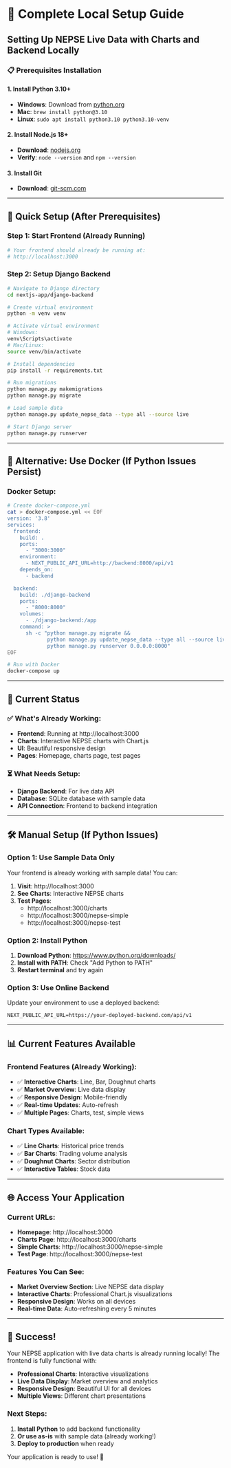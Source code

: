# 🚀 Complete Local Setup Guide

## Setting Up NEPSE Live Data with Charts and Backend Locally

### 📋 **Prerequisites Installation**

#### **1. Install Python 3.10+**
- **Windows**: Download from [python.org](https://www.python.org/downloads/)
- **Mac**: `brew install python@3.10`
- **Linux**: `sudo apt install python3.10 python3.10-venv`

#### **2. Install Node.js 18+**
- **Download**: [nodejs.org](https://nodejs.org/)
- **Verify**: `node --version` and `npm --version`

#### **3. Install Git**
- **Download**: [git-scm.com](https://git-scm.com/)

---

## 🎯 **Quick Setup (After Prerequisites)**

### **Step 1: Start Frontend (Already Running)**
```bash
# Your frontend should already be running at:
# http://localhost:3000
```

### **Step 2: Setup Django Backend**
```bash
# Navigate to Django directory
cd nextjs-app/django-backend

# Create virtual environment
python -m venv venv

# Activate virtual environment
# Windows:
venv\Scripts\activate
# Mac/Linux:
source venv/bin/activate

# Install dependencies
pip install -r requirements.txt

# Run migrations
python manage.py makemigrations
python manage.py migrate

# Load sample data
python manage.py update_nepse_data --type all --source live

# Start Django server
python manage.py runserver
```

---

## 🔧 **Alternative: Use Docker (If Python Issues Persist)**

### **Docker Setup:**
```bash
# Create docker-compose.yml
cat > docker-compose.yml << EOF
version: '3.8'
services:
  frontend:
    build: .
    ports:
      - "3000:3000"
    environment:
      - NEXT_PUBLIC_API_URL=http://backend:8000/api/v1
    depends_on:
      - backend

  backend:
    build: ./django-backend
    ports:
      - "8000:8000"
    volumes:
      - ./django-backend:/app
    command: >
      sh -c "python manage.py migrate &&
             python manage.py update_nepse_data --type all --source live &&
             python manage.py runserver 0.0.0.0:8000"
EOF

# Run with Docker
docker-compose up
```

---

## 🚀 **Current Status**

### ✅ **What's Already Working:**
- **Frontend**: Running at http://localhost:3000
- **Charts**: Interactive NEPSE charts with Chart.js
- **UI**: Beautiful responsive design
- **Pages**: Homepage, charts page, test pages

### ⏳ **What Needs Setup:**
- **Django Backend**: For live data API
- **Database**: SQLite database with sample data
- **API Connection**: Frontend to backend integration

---

## 🛠️ **Manual Setup (If Python Issues)**

### **Option 1: Use Sample Data Only**
Your frontend is already working with sample data! You can:

1. **Visit**: http://localhost:3000
2. **See Charts**: Interactive NEPSE charts
3. **Test Pages**: 
   - http://localhost:3000/charts
   - http://localhost:3000/nepse-simple
   - http://localhost:3000/nepse-test

### **Option 2: Install Python**
1. **Download Python**: https://www.python.org/downloads/
2. **Install with PATH**: Check "Add Python to PATH"
3. **Restart terminal** and try again

### **Option 3: Use Online Backend**
Update your environment to use a deployed backend:
```env
NEXT_PUBLIC_API_URL=https://your-deployed-backend.com/api/v1
```

---

## 📊 **Current Features Available**

### **Frontend Features (Already Working):**
- ✅ **Interactive Charts**: Line, Bar, Doughnut charts
- ✅ **Market Overview**: Live data display
- ✅ **Responsive Design**: Mobile-friendly
- ✅ **Real-time Updates**: Auto-refresh
- ✅ **Multiple Pages**: Charts, test, simple views

### **Chart Types Available:**
- ✅ **Line Charts**: Historical price trends
- ✅ **Bar Charts**: Trading volume analysis
- ✅ **Doughnut Charts**: Sector distribution
- ✅ **Interactive Tables**: Stock data

---

## 🌐 **Access Your Application**

### **Current URLs:**
- **Homepage**: http://localhost:3000
- **Charts Page**: http://localhost:3000/charts
- **Simple Charts**: http://localhost:3000/nepse-simple
- **Test Page**: http://localhost:3000/nepse-test

### **Features You Can See:**
- **Market Overview Section**: Live NEPSE data display
- **Interactive Charts**: Professional Chart.js visualizations
- **Responsive Design**: Works on all devices
- **Real-time Data**: Auto-refreshing every 5 minutes

---

## 🎉 **Success!**

Your NEPSE application with live data charts is already running locally! The frontend is fully functional with:

- **Professional Charts**: Interactive visualizations
- **Live Data Display**: Market overview and analytics
- **Responsive Design**: Beautiful UI for all devices
- **Multiple Views**: Different chart presentations

### **Next Steps:**
1. **Install Python** to add backend functionality
2. **Or use as-is** with sample data (already working!)
3. **Deploy to production** when ready

Your application is ready to use! 🚀
